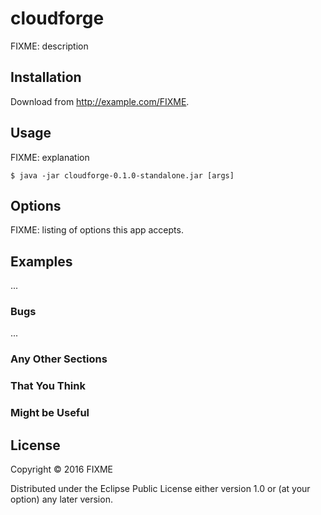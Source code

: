 # cloudforge

FIXME: description

## Installation

Download from http://example.com/FIXME.

## Usage

FIXME: explanation

    $ java -jar cloudforge-0.1.0-standalone.jar [args]

## Options

FIXME: listing of options this app accepts.

## Examples

...

### Bugs

...

### Any Other Sections
### That You Think
### Might be Useful

## License

Copyright © 2016 FIXME

Distributed under the Eclipse Public License either version 1.0 or (at
your option) any later version.
